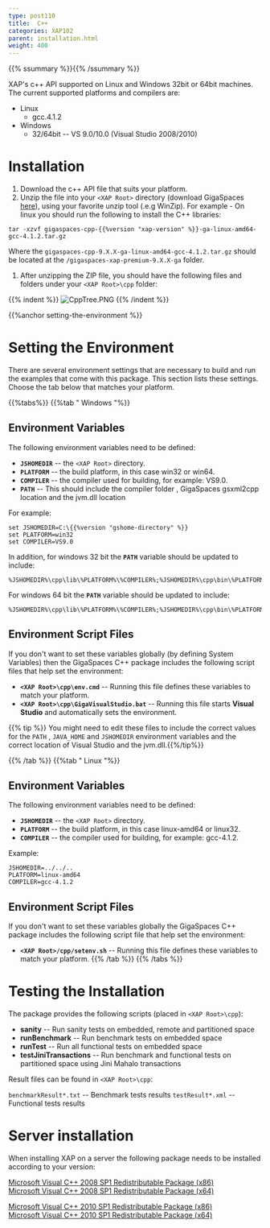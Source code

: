 ```yaml
---
type: post110
title:  C++
categories: XAP102
parent: installation.html
weight: 400
---
```


{{% ssummary %}}{{% /ssummary %}}



XAP's c++ API supported on Linux and Windows 32bit or 64bit machines.
The current supported platforms and compilers are:

- Linux
    -  gcc.4.1.2
- Windows
    - 32/64bit -- VS 9.0/10.0 (Visual Studio 2008/2010)


# Installation

1. Download the c++ API file that suits your platform.
1. Unzip the file into your `<XAP Root>` directory (download GigaSpaces [here](http://www.gigaspaces.com/LatestProductVersion)), using your favorite unzip tool (.e.g WinZip). For example - On linux you should run the following to install the C++ libraries:


```console
tar -xzvf gigaspaces-cpp-{{%version "xap-version" %}}-ga-linux-amd64-gcc-4.1.2.tar.gz
```

Where the `gigaspaces-cpp-9.X.X-ga-linux-amd64-gcc-4.1.2.tar.gz` should be located at the `/gigaspaces-xap-premium-9.X.X-ga` folder.

1. After unzipping the ZIP file, you should have the following files and folders under your `<XAP Root>\cpp` folder:

{{% indent %}}
![CppTree.PNG](/attachment_files/CppTree.PNG)
{{% /indent %}}

{{%anchor setting-the-environment %}}

# Setting the Environment

There are several environment settings that are necessary to build and run the examples that come with this package. This section lists these settings. Choose the tab below that matches your platform.

{{%tabs%}}
{{%tab "  Windows "%}}

## Environment Variables

The following environment variables need to be defined:

- **`JSHOMEDIR`** -- the `<XAP Root>` directory.
- **`PLATFORM`** -- the build platform, in this case win32 or win64.
- **`COMPILER`** -- the compiler used for building, for example: VS9.0.
- **`PATH`** -- This should include the compiler folder , GigaSpaces gsxml2cpp location and the jvm.dll location

For example:


```console
set JSHOMEDIR=C:\{{%version "gshome-directory" %}}
set PLATFORM=win32
set COMPILER=VS9.0
```

In addition, for windows 32 bit the **`PATH`** variable should be updated to include:

```console
%JSHOMEDIR%\cpp\lib\%PLATFORM%\%COMPILER%;%JSHOMEDIR%\cpp\bin\%PLATFORM%\%COMPILER%;%JAVA_HOME%\jre\bin\client
```

For windows 64 bit the **`PATH`** variable should be updated to include:


```console
%JSHOMEDIR%\cpp\lib\%PLATFORM%\%COMPILER%;%JSHOMEDIR%\cpp\bin\%PLATFORM%\%COMPILER%;%JAVA_HOME%\jre\bin\server
```

## Environment Script Files

If you don't want to set these variables globally (by defining System Variables) then the GigaSpaces C++ package includes the following script files that help set the environment:

- **`<XAP Root>\cpp\env.cmd`** -- Running this file defines these variables to match your platform.
- **`<XAP Root>\cpp\GigaVisualStudio.bat`** -- Running this file starts **Visual Studio** and automatically sets the environment.

{{% tip %}} You might need to edit these files to include the correct values for the `PATH` , `JAVA_HOME` and `JSHOMEDIR` environment variables and the correct location of Visual Studio and the jvm.dll.{{%/tip%}}

{{% /tab %}}
{{%tab "  Linux "%}}

## Environment Variables

The following environment variables need to be defined:

- **`JSHOMEDIR`** -- the `<XAP Root>` directory.
- **`PLATFORM`** -- the build platform, in this case linux-amd64 or linux32.
- **`COMPILER`** -- the compiler used for building, for example: gcc-4.1.2.

Example:

    JSHOMEDIR=../../..
    PLATFORM=linux-amd64
    COMPILER=gcc-4.1.2

## Environment Script Files

If you don't want to set these variables globally the GigaSpaces C++ package includes the following script file that help set the environment:

- **`<XAP Root>/cpp/setenv.sh`** -- Running this file defines these variables to match your platform.
{{% /tab %}}
{{% /tabs %}}

# Testing the Installation

The package provides the following scripts (placed in `<XAP Root>\cpp`):

- **sanity** -- Run sanity tests on embedded, remote and partitioned space
- **runBenchmark** -- Run benchmark tests on embedded space
- **runTest** -- Run all functional tests on embedded space
- **testJiniTransactions** -- Run benchmark and functional tests on partitioned space using Jini Mahalo transactions

Result files can be found in `<XAP Root>\cpp`:

`benchmarkResult*.txt`  -- Benchmark tests results
`testResult*.xml` -- Functional tests results


# Server installation

When installing XAP on a server the following  package needs to be installed according to your version:

[Microsoft Visual C++ 2008 SP1 Redistributable Package (x86)](http://www.microsoft.com/en-us/download/details.aspx?id=5582) <br>
[Microsoft Visual C++ 2008 SP1 Redistributable Package (x64)](http://www.microsoft.com/en-us/download/details.aspx?id=2092)

[Microsoft Visual C++ 2010 SP1 Redistributable Package (x86)](http://www.microsoft.com/en-us/download/details.aspx?id=8328)<br>
[Microsoft Visual C++ 2010 SP1 Redistributable Package (x64)](http://www.microsoft.com/en-us/download/details.aspx?id=13523)

